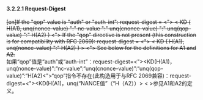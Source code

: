 #### 3.2.2.1 Request-Digest  

~~[en]If the "qop" value is "auth" or "auth-int": request-digest = <"> < KD ( H(A1), unq(nonce-value) ":" nc-value ":" unq(cnonce-value) ":" unq(qop-value) ":" H(A2) ) <"> If the "qop" directive is not present (this construction is for compatibility with RFC 2069): request-digest = <"> < KD ( H(A1), unq(nonce-value) ":" H(A2) ) > <"> See below for the definitions for A1 and A2.~~  
如果“qop”值是“auth”或“auth-int”：request-digest=<"><KD(H(A1)，unq(nonce-value)":“nc-value”:“unq(cnonce-value)”:“unq(qop-value)”:“H(A2)<">“qop”指令不存在(此构造用于与RFC 2069兼容)：request-digest=<"><KD(H(A1)，unq(“NANCE值”（“H（A2））> < >参见A1和A2的定义。  



